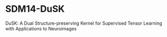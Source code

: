 # SDM14-DuSK
DuSK: A Dual Structure-preserving Kernel for Supervised Tensor Learning with Applications to Neuroimages
